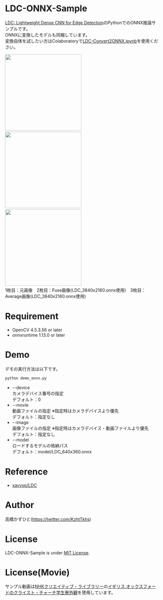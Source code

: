 <!--
> **Note**<br>
> 　ライセンスは以下Issueで問い合わせ中です。<br>
> 　このリポジトリのライセンスもIssue回答結果に従う予定です。<br>
> 　https://github.com/xavysp/LDC/issues/12
-->
# LDC-ONNX-Sample
[LDC: Lightweight Dense CNN for Edge Detection](https://github.com/xavysp/LDC)のPythonでのONNX推論サンプルです。<br>
ONNXに変換したモデルも同梱しています。<br>
変換自体を試したい方はColaboratoryで[LDC-Convert2ONNX.ipynb](LDC-Convert2ONNX.ipynb)を使用ください。<br>

<img src="https://user-images.githubusercontent.com/37477845/232208727-ac5e23cb-db96-4790-88d2-945f4912aef3.jpg" loading="lazy" width="250px">　
<img src="https://user-images.githubusercontent.com/37477845/232208729-1aef71fb-55f2-493b-87af-6a6823022d26.png" loading="lazy" width="250px">　
<img src="https://user-images.githubusercontent.com/37477845/232208735-7923d7a6-833f-426f-b116-9e2296ba0c5b.png" loading="lazy" width="250px">　
<br>
1枚目：元画像　2枚目：Fuse画像(LDC_3840x2160.onnx使用)　3枚目：Average画像(LDC_3840x2160.onnx使用)

# Requirement 
* OpenCV 4.5.3.56 or later
* onnxruntime 1.13.0 or later

# Demo
デモの実行方法は以下です。
```bash
python demo_onnx.py
```
* --device<br>
カメラデバイス番号の指定<br>
デフォルト：0
* --movie<br>
動画ファイルの指定 ※指定時はカメラデバイスより優先<br>
デフォルト：指定なし
* --image<br>
画像ファイルの指定 ※指定時はカメラデバイス・動画ファイルより優先<br>
デフォルト：指定なし
* --model<br>
ロードするモデルの格納パス<br>
デフォルト：model/LDC_640x360.onnx

# Reference
* [xavysp/LDC](https://github.com/xavysp/LDC)

# Author
高橋かずひと(https://twitter.com/KzhtTkhs)
 
# License 
LDC-ONNX-Sample is under [MIT License](LICENSE).

# License(Movie)
サンプル動画は[NHKクリエイティブ・ライブラリー](https://www.nhk.or.jp/archives/creative/)の[イギリス オックスフォードのクライスト・チャーチ学生寮外観](https://www2.nhk.or.jp/archives/movies/?id=D0002011220_00000&ref=search)を使用しています。
